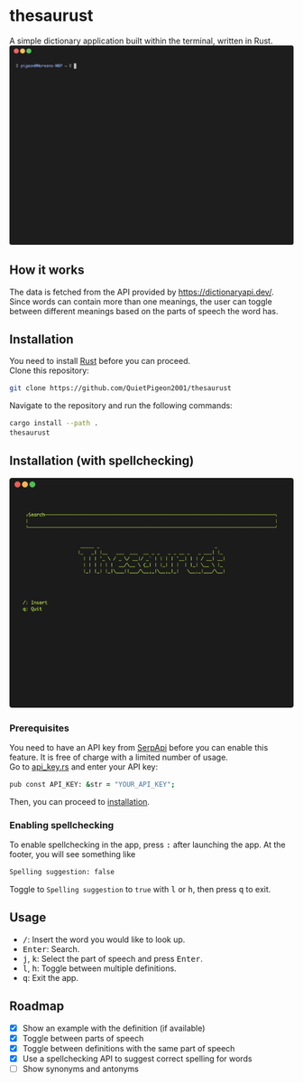 # thesaurust
A simple dictionary application built within the terminal, written in Rust. 
![Demo](docs/demo.gif)
## How it works
The data is fetched from the API provided by https://dictionaryapi.dev/. Since words can contain more than one meanings, the user can toggle between different meanings based on the parts of speech the word has.
## Installation
You need to install [Rust](https://www.rust-lang.org/tools/install) before you can proceed.
<br>
Clone this repository:
```zsh
git clone https://github.com/QuietPigeon2001/thesaurust
```
Navigate to the repository and run the following commands:
```zsh
cargo install --path .
thesaurust
```
## Installation (with spellchecking)
![Demo](docs/spellcheck_demo.gif)
### Prerequisites
You need to have an API key from [SerpApi](https://serpapi.com/) before you can enable this feature. It is free of charge with a limited number of usage.
<br>
Go to [api_key.rs](src/api_key.rs) and enter your API key:
```zsh
pub const API_KEY: &str = "YOUR_API_KEY";
```
Then, you can proceed to [installation](#installation).
### Enabling spellchecking
To enable spellchecking in the app, press <kbd>:</kbd> after launching the app. At the footer, you will see something like
```zsh
Spelling suggestion: false
```
Toggle to `Spelling suggestion` to `true` with <kbd>l</kbd> or <kbd>h</kbd>, then press <kbd>q</kbd> to exit.
## Usage
* <kbd>/</kbd>: Insert the word you would like to look up.
* <kbd>Enter</kbd>: Search.
* <kbd>j</kbd>, <kbd>k</kbd>: Select the part of speech and press <kbd>Enter</kbd>.
* <kbd>l</kbd>, <kbd>h</kbd>: Toggle between multiple definitions.
* <kbd>q</kbd>: Exit the app.
## Roadmap
- [x] Show an example with the definition (if available)
- [x] Toggle between parts of speech 
- [x] Toggle between definitions with the same part of speech
- [x] Use a spellchecking API to suggest correct spelling for words
- [ ] Show synonyms and antonyms

